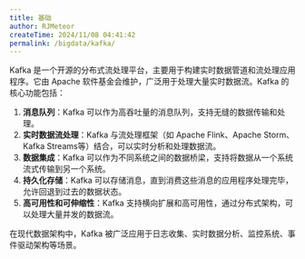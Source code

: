 ```yaml
---
title: 基础
author: RJMeteor
createTime: 2024/11/08 04:41:42
permalink: /bigdata/kafka/
---
```


Kafka 是一个开源的分布式流处理平台，主要用于构建实时数据管道和流处理应用程序。它由 Apache 软件基金会维护，广泛用于处理大量实时数据流。Kafka 的核心功能包括：

1. **消息队列**：Kafka 可以作为高吞吐量的消息队列，支持无缝的数据传输和处理。
2. **实时数据流处理**：Kafka 与流处理框架（如 Apache Flink、Apache Storm、Kafka Streams等）结合，可以实时分析和处理数据流。
3. **数据集成**：Kafka 可以作为不同系统之间的数据桥梁，支持将数据从一个系统流式传输到另一个系统。
4. **持久化存储**：Kafka 可以存储消息，直到消费这些消息的应用程序处理完毕，允许回退到过去的数据状态。
5. **高可用性和可伸缩性**：Kafka 支持横向扩展和高可用性，通过分布式架构，可以处理大量并发的数据流。

在现代数据架构中，Kafka 被广泛应用于日志收集、实时数据分析、监控系统、事件驱动架构等场景。
